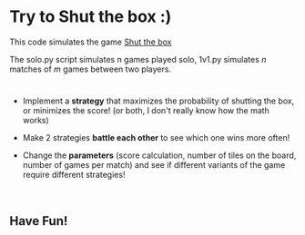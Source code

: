 # Try to Shut the box :)

This code simulates the game [Shut the box](https://en.wikipedia.org/wiki/Shut_the_box)

The solo.py script simulates n games played solo, 1v1.py simulates *n* matches of *m* games between two players.
#

- Implement a **strategy** that maximizes the probability of shutting the box, or minimizes the score! (or both, I don't really know how the math works)

- Make 2 strategies **battle each other** to see which one wins more often! 

- Change the **parameters** (score calculation, number of tiles on the board, number of games per match) and see if different variants of the game require different strategies!

&nbsp;

## Have Fun!
